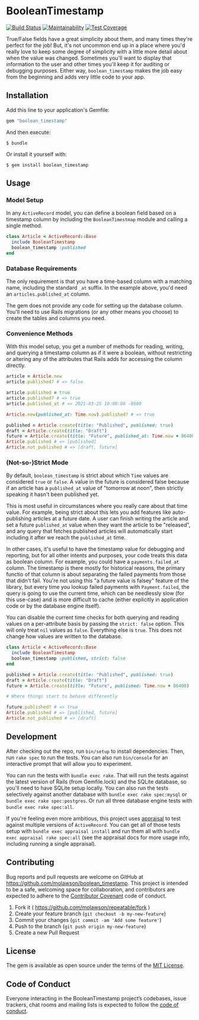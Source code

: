 # BooleanTimestamp

[![Build Status](https://travis-ci.org/molawson/boolean_timestamp.svg?branch=main)](https://travis-ci.org/molawson/boolean_timestamp)
[![Maintainability](https://api.codeclimate.com/v1/badges/23eb9fb7a853d24551fa/maintainability)](https://codeclimate.com/github/molawson/boolean_timestamp/maintainability)
[![Test Coverage](https://api.codeclimate.com/v1/badges/23eb9fb7a853d24551fa/test_coverage)](https://codeclimate.com/github/molawson/boolean_timestamp/test_coverage)

True/False fields have a great simplicity about them, and many times they're perfect for the job!
But, it's not uncommon end up in a place where you'd really love to keep some degree of simplicity with a little more detail about when the value was changed.
Sometimes you'll want to display that information to the user and other times you'll keep it for auditing or debugging purposes.
Either way, `boolean_timestamp` makes the job easy from the beginning and adds very little code to your app.

## Installation

Add this line to your application's Gemfile:

```ruby
gem "boolean_timestamp"
```

And then execute:

    $ bundle

Or install it yourself with:

    $ gem install boolean_timestamp

## Usage

### Model Setup
In any `ActiveRecord` model, you can define a boolean field based on a timestamp column by including the `BooleanTimestmap` module and calling a single method.

```ruby
class Article < ActiveRecord::Base
  include BooleanTimestamp
  boolean_timestamp :published
end
```

### Database Requirements
The only requirement is that you have a time-based column with a matching name, including the standard `_at` suffix.  In the example above, you'd need an `articles.published_at` column. 

The gem does not provide any code for setting up the database column. You'll need to use Rails migrations (or any other means you choose) to create the tables and columns you need.

### Convenience Methods
With this model setup, you get a number of methods for reading, writing, and querying a timestamp column as if it were a boolean, without restricting or altering any of the attributes that Rails adds for accessing the column directly.

```ruby
article = Article.new
article.published? # => false

article.published = true
article.published? # => true
article.published_at # => 2021-03-25 10:00:00 -0500

Article.new(published_at: Time.now).published? # => true

published = Article.create(title: "Published", published: true)
draft = Article.create(title: "Draft")
future = Article.create(title: "Future", published_at: Time.now + 86400)
Article.published # => [published]
Article.not_published # => [draft, future]
```

### (Not-so-)Strict Mode

By default, `boolean_timestamp` is strict about which `Time` values are considered `true` or `false`. A value in the future is considered false because if an article has a `published_at` value of "tomorrow at noon", then strictly speaking it hasn't been published yet. 

This is most useful in circumstances where you really care about that time value. For example, being strict about this lets you add features like auto-publishing articles at a future date. A user can finish writing the article and set a future `published_at` value when they want the article to be "released", and any query that fetches published articles will automatically start including it after we reach the `published_at` time.

In other cases, it's useful to have the timestamp value for debugging and reporting, but for all other intents and purposes, your code treats this data as boolean column. For example, you could have a `payments.failed_at` column. The timestamp is there mostly for historical reasons, the primary functio of that column is about separating the failed payments from those that didn't fail. You're not using this "a future value is falsey" feature of the library, but every time you lookup failed payments with `Payment.failed`, the query is going to use the current time, which can be needlessly slow (for this use-case) and is more difficult to cache (either explicitly in application code or by the database engine itself).

You can disable the current time checks for both querying and reading values on a per-attribute basis by passing the `strict: false` option. This will only treat `nil` values as `false`. Everything else is `true`. This does not change how values are written to the database.

```ruby
class Article < ActiveRecord::Base
  include BooleanTimestamp
  boolean_timestamp :published, strict: false
end

published = Article.create(title: "Published", published: true)
draft = Article.create(title: "Draft")
future = Article.create(title: "Future", published: Time.now + 86400)

# Where things start to behave differently

future.published? # => true
Article.published # => [published, future]
Article.not_published # => [draft]
```

## Development

After checking out the repo, run `bin/setup` to install dependencies. Then, run `rake spec` to run the tests. You can also run `bin/console` for an interactive prompt that will allow you to experiment.

You can run the tests with `bundle exec rake`. That will run the tests against the latest version of Rails (from Gemfile.lock) and the SQLite database, so you'll need to have SQLite setup locally. You can also run the tests selectively against another database with `bundle exec rake spec:mysql` or `bundle exec rake spec:postgres`.  Or run all three database engine tests with `bundle exec rake spec:all`.

If you're feeling even more ambitious, this project uses [appraisal](https://github.com/thoughtbot/appraisal) to test against multiple versions of `ActiveRecord`. You can get all of those tests setup with `bundle exec appraisal install` and run them all with `bundle exec appraisal rake spec:all` (see the appraisal docs for more usage info, including running a single appraisal).

## Contributing

Bug reports and pull requests are welcome on GitHub at https://github.com/molawson/boolean_timestamp. This project is intended to be a safe, welcoming space for collaboration, and contributors are expected to adhere to the [Contributor Covenant](http://contributor-covenant.org) code of conduct.

1. Fork it ( https://github.com/molawson/repeatable/fork )
2. Create your feature branch (`git checkout -b my-new-feature`)
3. Commit your changes (`git commit -am 'Add some feature'`)
4. Push to the branch (`git push origin my-new-feature`)
5. Create a new Pull Request

## License

The gem is available as open source under the terms of the [MIT License](https://opensource.org/licenses/MIT).

## Code of Conduct

Everyone interacting in the BooleanTimestamp project’s codebases, issue trackers, chat rooms and mailing lists is expected to follow the [code of conduct](https://github.com/molawson/boolean_timestamp/blob/main/CODE_OF_CONDUCT.md).
